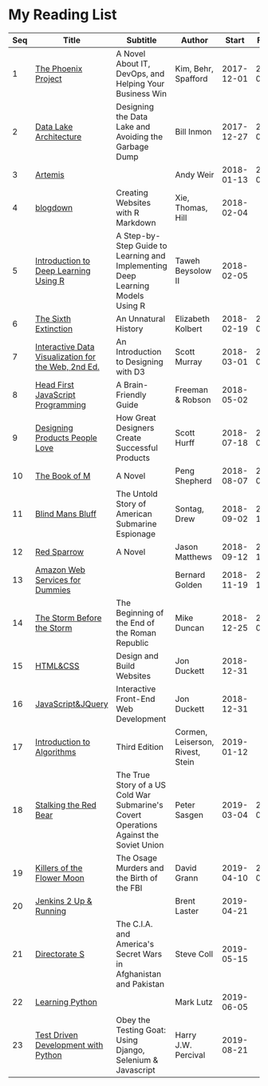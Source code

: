 # My Reading List

| Seq | Title                                                                                                         | Subtitle                                                                               | Author                           | Start      | Finish     |
| --- | ------------------------------------------------------------------------------------------------------------- | -------------------------------------------------------------------------------------- | -------------------------------- | ---------- | ---------- |
| 1   | [The Phoenix Project](http://itrevolution.com/book/the-phoenix-project/)                                      | A Novel About IT, DevOps, and Helping Your Business Win                                | Kim, Behr, Spafford              | 2017-12-01 | 2018-01-25 |
| 2   | [Data Lake Architecture](https://technicspub.com/bidw/)                                                       | Designing the Data Lake and Avoiding the Garbage Dump                                  | Bill Inmon                       | 2017-12-27 | 2018-02-06 |
| 3   | [Artemis](http://www.andyweirauthor.com/books/artemis-hc)                                                     |                                                                                        | Andy Weir                        | 2018-01-13 | 2018-02-04 |
| 4   | [blogdown](https://bookdown.org/yihui/blogdown/)                                                              | Creating Websites with R Markdown                                                      | Xie, Thomas, Hill                | 2018-02-04 |            |
| 5   | [Introduction to Deep Learning Using R](https://github.com/Apress/intro-to-deep-learning-using-r)             | A Step-by-Step Guide to Learning and Implementing Deep Learning Models Using R         | Taweh Beysolow II                | 2018-02-05 |            |
| 6   | [The Sixth Extinction](https://www.amazon.com/Sixth-Extinction-Unnatural-History/dp/0805092994)               | An Unnatural History                                                                   | Elizabeth Kolbert                | 2018-02-19 | 2018-06-14 |
| 7   | [Interactive Data Visualization for the Web, 2nd Ed.](http://alignedleft.com/work/d3-book-2e)                 | An Introduction to Designing with D3                                                   | Scott Murray                     | 2018-03-01 | 2018-04-22 |
| 8   | [Head First JavaScript Programming](http://wickedlysmart.com/hfjs/)                                           | A Brain-Friendly Guide                                                                 | Freeman & Robson                 | 2018-05-02 |            |
| 9   | [Designing Products People Love](http://scotthurff.com/dppl/)                                                 | How Great Designers Create Successful Products                                         | Scott Hurff                      | 2018-07-18 | 2018-08-14 |
| 10  | [The Book of M](http://pengshepherd.com/the-book-of-m/)                                                       | A Novel                                                                                | Peng Shepherd                    | 2018-08-07 | 2018-09-02 |
| 11  | [Blind Mans Bluff](https://www.amazon.com/Blind-Mans-Bluff-Submarine-Espionage/dp/1891620088)                 | The Untold Story of American Submarine Espionage                                       | Sontag, Drew                     | 2018-09-02 | 2018-10-02 |
| 12  | [Red Sparrow](http://www.simonandschuster.com/books/Red-Sparrow/Jason-Matthews/9781501168918)                 | A Novel                                                                                | Jason Matthews                   | 2018-09-12 | 2018-11-19 |
| 13  | [Amazon Web Services for Dummies](https://www.wiley.com/en-us/Amazon+Web+Services+For+Dummies-p-9781118651988)|                                                                                        | Bernard Golden                   | 2018-11-19 | 2018-12-31 |
| 14  | [The Storm Before the Storm](http://thestormbeforethestorm.com/)                                              | The Beginning of the End of the Roman Republic                                         | Mike Duncan                      | 2018-12-25 | 2019-03-03 |
| 15  | [HTML&CSS](http://www.htmlandcssbook.com/)                                                                    | Design and Build Websites                                                              | Jon Duckett                      | 2018-12-31 |            |
| 16  | [JavaScript&JQuery](http://javascriptbook.com/)                                                               | Interactive Front-End Web Development                                                  | Jon Duckett                      | 2018-12-31 |            |
| 17  | [Introduction to Algorithms](https://mitpress.mit.edu/books/introduction-algorithms-third-edition)            | Third Edition                                                                          | Cormen, Leiserson, Rivest, Stein | 2019-01-12 |            |
| 18  | [Stalking the Red Bear](https://www.amazon.com/Stalking-Red-Bear-Submarines-Operations/dp/0312605536)         | The True Story of a US Cold War Submarine's Covert Operations Against the Soviet Union | Peter Sasgen                     | 2019-03-04 | 2019-04-06 |
| 19  | [Killers of the Flower Moon](https://www.davidgrann.com/book/#killers-of-the-flower-moon)                     | The Osage Murders and the Birth of the FBI                                             | David Grann                      | 2019-04-10 | 2019-05-11 |
| 20  | [Jenkins 2 Up & Running](http://shop.oreilly.com/product/0636920064602.do)                                    |                                                                                        | Brent Laster                     | 2019-04-21 |            |
| 21  | [Directorate S](https://www.penguinrandomhouse.com/books/529288/directorate-s-by-steve-coll/9780143132509/)   | The C.I.A. and America's Secret Wars in Afghanistan and Pakistan                       | Steve Coll                       | 2019-05-15 |            |
| 22  | [Learning Python](https://learning-python.com/about-lp5e.html)                                                |                                                                                        | Mark Lutz                        | 2019-06-05 |            |
| 23  | [Test Driven Development with Python]()                                                                       | Obey the Testing Goat: Using Django, Selenium & Javascript                             | Harry J.W. Percival              | 2019-08-21 |            |
